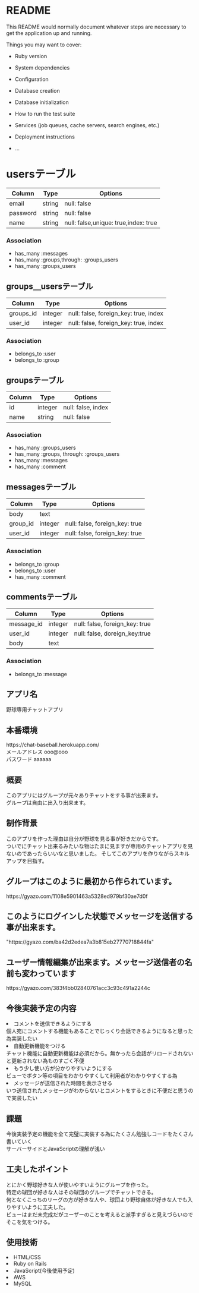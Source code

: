# README

This README would normally document whatever steps are necessary to get the
application up and running.

Things you may want to cover:

* Ruby version

* System dependencies

* Configuration

* Database creation

* Database initialization

* How to run the test suite

* Services (job queues, cache servers, search engines, etc.)

* Deployment instructions

* ...

# usersテーブル
|Column|Type|Options|
|------|----|-------|
|email|string|null: false| 
|password|string|null: false| 
|name|string|null: false,unique: true,index: true| 

### Association
- has_many :messages
- has_many :groups,through: :groups_users
- has_many :groups_users

## groups＿usersテーブル
|Column|Type|Options|
|------|----|-------|
|groups_id|integer|null: false, foreign_key: true, index|
|user_id|integer|null: false, foreign_key: true, index|

### Association
- belongs_to :user
- belongs_to :group

## groupsテーブル

|Column|Type|Options|
|------|----|-------|
|id|integer|null: false, index|
|name|string|null: false|

### Association
- has_many :groups_users
- has_many :groups, through: :groups_users
- has_many :messages
- has_many :comment

## messagesテーブル

|Column|Type|Options|
|------|----|-------|
|body|text
|group_id|integer|null: false, foreign_key: true|
|user_id|integer|null: false, foreign_key: true|

### Association
- belongs_to :group
- belongs_to :user
- has_many :comment

## commentsテーブル

|Column|Type|Options|
|------|----|-------|
|message_id|integer|null: false, foreign_key: true|
|user_id|integer|null: false, doreign_key:true
|body|text

### Association
- belongs_to :message


<h2>アプリ名</h2> 
  野球専用チャットアプリ

<h2>本番環境</h2>
https://chat-baseball.herokuapp.com/</br>
メールアドレス ooo@ooo</br>
パスワード aaaaaa

<h2>概要</h2>
このアプリにはグループが元々ありチャットをする事が出来ます。</br>
グループは自由に出入り出来ます。

<h2>制作背景</h2>
このアプリを作った理由は自分が野球を見る事が好きだからです。</br>
ついでにチャット出来るみたいな物はたまに見ますが専用のチャットアプリを見ないのであったらいいなと思いました。
そしてこのアプリを作りながらスキルアップを目指す。

<h2>グループはこのように最初から作られています。</h2>
https://gyazo.com/1108e5901463a5328ed979bf30ae7d0f

<h2>このようにログインした状態でメッセージを送信する事が出来ます。</h2>
"https://gyazo.com/ba42d2edea7a3b815eb27770718844fa"

<h2>ユーザー情報編集が出来ます。メッセージ送信者の名前も変わっています</h2>
  https://gyazo.com/383f4bb02840761acc3c93c491a2244c

<h2>今後実装予定の内容</h2>
<li>コメントを送信できるようにする</li>
  個人宛にコメントする機能もあることでじっくり会話できるようになると思った為実装したい
<li>自動更新機能をつける</li>
  チャット機能に自動更新機能は必須だから。無かったら会話がリロードされないと更新されない為ものすごく不便
<li>もう少し使い方が分かりやすいようにする</li>
  ビューでボタン等の項目をわかりやすくして利用者がわかりやすくする為
<li>メッセージが送信された時間を表示させる</li>
  いつ送信されたメッセージがわからないとコメントをするときに不便だと思うので実装したい
  
  <h2>課題</h2>
  今後実装予定の機能を全て完璧に実装する為にたくさん勉強しコードをたくさん書いていく</br>
  サーバーサイドとJavaScriptの理解が浅い
  
 <h2>工夫したポイント</h2>
  とにかく野球好きな人が使いやすいようにグループを作った。</br>
  特定の球団が好きな人はその球団のグループでチャットできる。</br>
  何となくこっちのリーグの方が好きな人や、球団より野球自体が好きな人でも入りやすいように工夫した。</br>
  ビューはまだ未完成だがユーザーのことを考えると派手すぎると見えづらいのでそこを気をつける。

<h2>使用技術</h2>
<li>HTML/CSS</li>
<li>Ruby on Rails</li>
<li>JavaScript(今後使用予定)</li>
<li>AWS</li>
<li>MySQL</li>